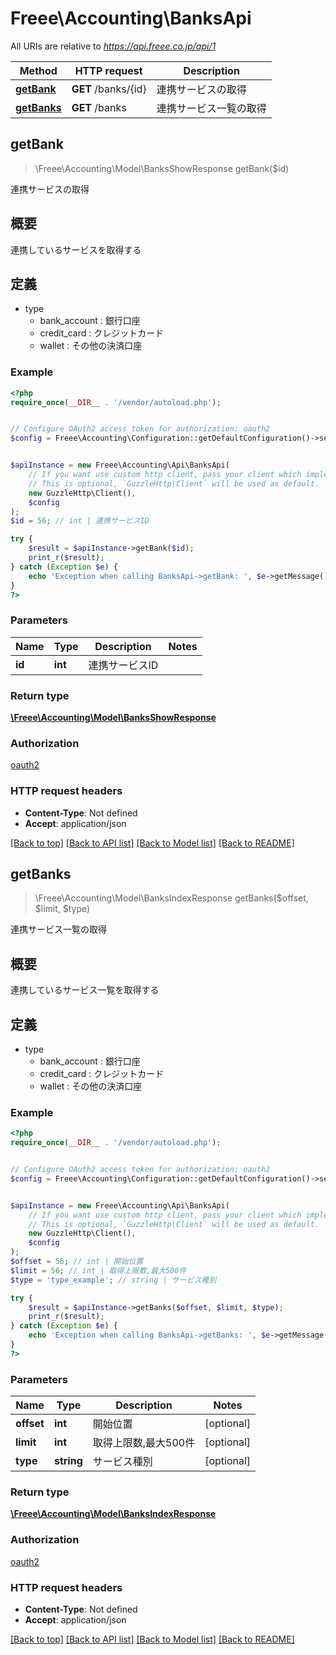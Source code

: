 # Freee\Accounting\BanksApi

All URIs are relative to *https://api.freee.co.jp/api/1*

Method | HTTP request | Description
------------- | ------------- | -------------
[**getBank**](BanksApi.md#getBank) | **GET** /banks/{id} | 連携サービスの取得
[**getBanks**](BanksApi.md#getBanks) | **GET** /banks | 連携サービス一覧の取得



## getBank

> \Freee\Accounting\Model\BanksShowResponse getBank($id)

連携サービスの取得

<h2 id=\"\">概要</h2>  <p>連携しているサービスを取得する</p>  <h2 id=\"_2\">定義</h2>  <ul> <li>type <ul> <li>bank_account : 銀行口座</li>  <li>credit_card : クレジットカード</li>  <li>wallet : その他の決済口座</li> </ul> </li> </ul>

### Example

```php
<?php
require_once(__DIR__ . '/vendor/autoload.php');


// Configure OAuth2 access token for authorization: oauth2
$config = Freee\Accounting\Configuration::getDefaultConfiguration()->setAccessToken('YOUR_ACCESS_TOKEN');


$apiInstance = new Freee\Accounting\Api\BanksApi(
    // If you want use custom http client, pass your client which implements `GuzzleHttp\ClientInterface`.
    // This is optional, `GuzzleHttp\Client` will be used as default.
    new GuzzleHttp\Client(),
    $config
);
$id = 56; // int | 連携サービスID

try {
    $result = $apiInstance->getBank($id);
    print_r($result);
} catch (Exception $e) {
    echo 'Exception when calling BanksApi->getBank: ', $e->getMessage(), PHP_EOL;
}
?>
```

### Parameters


Name | Type | Description  | Notes
------------- | ------------- | ------------- | -------------
 **id** | **int**| 連携サービスID |

### Return type

[**\Freee\Accounting\Model\BanksShowResponse**](../Model/BanksShowResponse.md)

### Authorization

[oauth2](../../README.md#oauth2)

### HTTP request headers

- **Content-Type**: Not defined
- **Accept**: application/json

[[Back to top]](#) [[Back to API list]](../../README.md#documentation-for-api-endpoints)
[[Back to Model list]](../../README.md#documentation-for-models)
[[Back to README]](../../README.md)


## getBanks

> \Freee\Accounting\Model\BanksIndexResponse getBanks($offset, $limit, $type)

連携サービス一覧の取得

<h2 id=\"\">概要</h2>  <p>連携しているサービス一覧を取得する</p>  <h2 id=\"_2\">定義</h2>  <ul> <li>type <ul> <li>bank_account : 銀行口座</li>  <li>credit_card : クレジットカード</li>  <li>wallet : その他の決済口座</li> </ul> </li> </ul>

### Example

```php
<?php
require_once(__DIR__ . '/vendor/autoload.php');


// Configure OAuth2 access token for authorization: oauth2
$config = Freee\Accounting\Configuration::getDefaultConfiguration()->setAccessToken('YOUR_ACCESS_TOKEN');


$apiInstance = new Freee\Accounting\Api\BanksApi(
    // If you want use custom http client, pass your client which implements `GuzzleHttp\ClientInterface`.
    // This is optional, `GuzzleHttp\Client` will be used as default.
    new GuzzleHttp\Client(),
    $config
);
$offset = 56; // int | 開始位置
$limit = 56; // int | 取得上限数,最大500件
$type = 'type_example'; // string | サービス種別

try {
    $result = $apiInstance->getBanks($offset, $limit, $type);
    print_r($result);
} catch (Exception $e) {
    echo 'Exception when calling BanksApi->getBanks: ', $e->getMessage(), PHP_EOL;
}
?>
```

### Parameters


Name | Type | Description  | Notes
------------- | ------------- | ------------- | -------------
 **offset** | **int**| 開始位置 | [optional]
 **limit** | **int**| 取得上限数,最大500件 | [optional]
 **type** | **string**| サービス種別 | [optional]

### Return type

[**\Freee\Accounting\Model\BanksIndexResponse**](../Model/BanksIndexResponse.md)

### Authorization

[oauth2](../../README.md#oauth2)

### HTTP request headers

- **Content-Type**: Not defined
- **Accept**: application/json

[[Back to top]](#) [[Back to API list]](../../README.md#documentation-for-api-endpoints)
[[Back to Model list]](../../README.md#documentation-for-models)
[[Back to README]](../../README.md)

